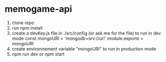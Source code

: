 # memogame-api
1. clone repo
2. run npm install
3. create a devKey.js file in ./src/config (or ask me for the file) to run in dev mode
const mongoURI = 'mongodb+srv://uri'
module.exports = mongoURI
4. create environnement variable "mongoURI" to run in production mode
4. npm run dev or npm start
